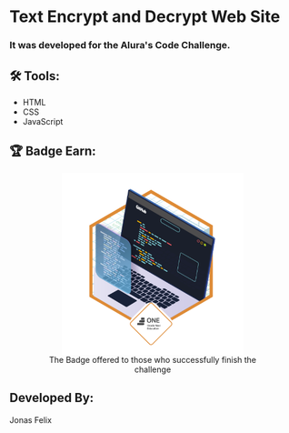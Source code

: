 # Text Encrypt and Decrypt Web Site

###  It was developed for the Alura's Code Challenge.

## 🛠️ Tools:
- HTML
- CSS
- JavaScript

## 🏆 Badge Earn:

<figure>
  <img src="./badge1.png" style="width: 20rem; display: block; margin: auto;">
  <figcaption style="text-align: center;">
  The Badge offered to those who successfully finish the challenge
  </figcaption>
</figure>

## Developed By:

Jonas Felix